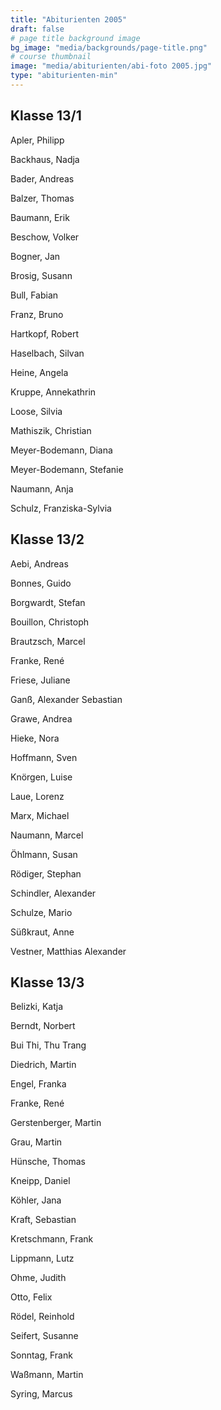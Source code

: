 ```yaml
---
title: "Abiturienten 2005"
draft: false
# page title background image
bg_image: "media/backgrounds/page-title.png"
# course thumbnail
image: "media/abiturienten/abi-foto 2005.jpg"
type: "abiturienten-min"
---
```


## Klasse 13/1

Apler, Philipp

Backhaus, Nadja

Bader, Andreas

Balzer, Thomas

Baumann, Erik

Beschow, Volker

Bogner, Jan

Brosig, Susann

Bull, Fabian

Franz, Bruno

Hartkopf, Robert

Haselbach, Silvan

Heine, Angela

Kruppe, Annekathrin

Loose, Silvia

Mathiszik, Christian

Meyer-Bodemann, Diana

Meyer-Bodemann, Stefanie

Naumann, Anja

Schulz, Franziska-Sylvia

## Klasse 13/2

Aebi, Andreas

Bonnes, Guido

Borgwardt, Stefan

Bouillon, Christoph

Brautzsch, Marcel

Franke, René

Friese, Juliane

Ganß, Alexander Sebastian

Grawe, Andrea

Hieke, Nora

Hoffmann, Sven

Knörgen, Luise

Laue, Lorenz

Marx, Michael

Naumann, Marcel

Öhlmann, Susan

Rödiger, Stephan

Schindler, Alexander

Schulze, Mario

Süßkraut, Anne

Vestner, Matthias Alexander

## Klasse 13/3

Belizki, Katja

Berndt, Norbert

Bui Thi, Thu Trang

Diedrich, Martin

Engel, Franka

Franke, René

Gerstenberger, Martin

Grau, Martin

Hünsche, Thomas

Kneipp, Daniel

Köhler, Jana

Kraft, Sebastian

Kretschmann, Frank

Lippmann, Lutz

Ohme, Judith

Otto, Felix

Rödel, Reinhold

Seifert, Susanne

Sonntag, Frank

Waßmann, Martin

Syring, Marcus
